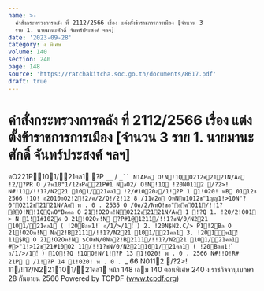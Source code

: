 ```yaml
---
name: >-
  คำสั่งกระทรวงการคลัง ที่ 2112/2566 เรื่อง แต่งตั้งข้าราชการการเมือง [จำนวน 3
  ราย 1. นายมานะศักดิ์ จันทร์ประสงค์ ฯลฯ]
date: '2023-09-28'
category: ง พิเศษ
volume: 140
section: 240
page: 148
source: 'https://ratchakitcha.soc.go.th/documents/8617.pdf'
draft: true
---
```


# คำสั่งกระทรวงการคลัง ที่ 2112/2566 เรื่อง แต่งตั้งข้าราชการการเมือง [จำนวน 3 ราย 1. นายมานะศักดิ์ จันทร์ประสงค์ ฯลฯ]

คO221P101/21คล1 ?P `__` / `_`` N1APอ O!N!1QO212ช2121N/Aอ !2/?PR O /?พ10"1/12ชPอ21P#1 NลO2/ O!N!1Q !20N0112 /?2>! N#็!11/!!1?/N221 101/21คล1 !2/#1020ล/1!?P 1 1!020! พB 0112ช 2566 !1Q! อ2010อO2!2!2/ค/2/Q!/2!12 8 /11ค2อ OหNพ1012ช"1ญญ1!>10N"?0"O212ช2121N/Aอ พ . 0 . 2535 O /0ค/2/NหO!ชอ"อค011/!!1? @O!N!1QQหO"Bคคล O 21!O2Oห!NO212ช2121N/Aอ 1 !?Q 1. !20/2!001 > N 1!1์#102ค์ O 21!O2Oห!N ?P#1@1211/!!1?ชN/0/N221 101/21คล1 ( !20Bลพ1! ์ อ/1/>/1!์ ) 2. !20N$N2.C/> P1!2Bล O 21!O2Oห!N Nล2!B2111/!!1?/N221 101/21คล1 3. !201์พ1!์ 11$R O 21!O2Oห!N $COชN/0Nล2!B2111/!!1?/N221 101/21คล1 #>"1!>12ช21#10O2 11/!!1?ชN/0/N221101/21คล1 ( !20Bลพ1! ์ อ/1/>/1!์ ) 1Q!?Q !1QO!N/1!?P 13 1!020! พ . 0 . 2566 N#็!!O!R# 21P  /1!?P 14 1!020! พ . 0 . `_ 66 N0112 /?2>! 11/!!1?/N221101/21คล1 หน้า 148 เลม 140 ตอนพิเศษ 240 ง ราชกิจจานุเบกษา 28 กันยายน 2566 Powered by TCPDF (www.tcpdf.org)
